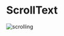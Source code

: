 # ScrollText
![scrolling](https://user-images.githubusercontent.com/81640447/146022776-8a84ee2e-a049-4687-be04-b9bc47daa8c7.gif)
